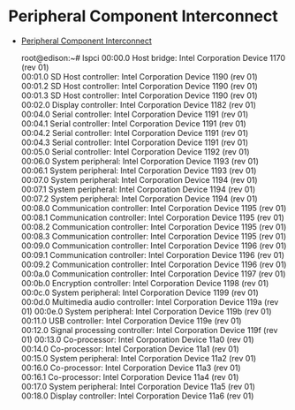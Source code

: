 Peripheral Component Interconnect
==

> 

- [Peripheral Component Interconnect](https://es.wikipedia.org/wiki/Peripheral_Component_Interconnect)


    root@edison:~# lspci
    00:00.0 Host bridge: Intel Corporation Device 1170 (rev 01)             
    00:01.0 SD Host controller: Intel Corporation Device 1190 (rev 01)      
    00:01.2 SD Host controller: Intel Corporation Device 1190 (rev 01)      
    00:01.3 SD Host controller: Intel Corporation Device 1190 (rev 01)         
    00:02.0 Display controller: Intel Corporation Device 1182 (rev 01)         
    00:04.0 Serial controller: Intel Corporation Device 1191 (rev 01)          
    00:04.1 Serial controller: Intel Corporation Device 1191 (rev 01)           
    00:04.2 Serial controller: Intel Corporation Device 1191 (rev 01)           
    00:04.3 Serial controller: Intel Corporation Device 1191 (rev 01)           
    00:05.0 Serial controller: Intel Corporation Device 1192 (rev 01)           
    00:06.0 System peripheral: Intel Corporation Device 1193 (rev 01)           
    00:06.1 System peripheral: Intel Corporation Device 1193 (rev 01)           
    00:07.0 System peripheral: Intel Corporation Device 1194 (rev 01)           
    00:07.1 System peripheral: Intel Corporation Device 1194 (rev 01)           
    00:07.2 System peripheral: Intel Corporation Device 1194 (rev 01)           
    00:08.0 Communication controller: Intel Corporation Device 1195 (rev 01)    
    00:08.1 Communication controller: Intel Corporation Device 1195 (rev 01)    
    00:08.2 Communication controller: Intel Corporation Device 1195 (rev 01)    
    00:08.3 Communication controller: Intel Corporation Device 1195 (rev 01)    
    00:09.0 Communication controller: Intel Corporation Device 1196 (rev 01)    
    00:09.1 Communication controller: Intel Corporation Device 1196 (rev 01)    
    00:09.2 Communication controller: Intel Corporation Device 1196 (rev 01)    
    00:0a.0 Communication controller: Intel Corporation Device 1197 (rev 01)    
    00:0b.0 Encryption controller: Intel Corporation Device 1198 (rev 01)       
    00:0c.0 System peripheral: Intel Corporation Device 1199 (rev 01)           
    00:0d.0 Multimedia audio controller: Intel Corporation Device 119a (rev 01) 
    00:0e.0 System peripheral: Intel Corporation Device 119b (rev 01)           
    00:11.0 USB controller: Intel Corporation Device 119e (rev 01)              
    00:12.0 Signal processing controller: Intel Corporation Device 119f (rev 01)
    00:13.0 Co-processor: Intel Corporation Device 11a0 (rev 01)                
    00:14.0 Co-processor: Intel Corporation Device 11a1 (rev 01)                
    00:15.0 System peripheral: Intel Corporation Device 11a2 (rev 01)           
    00:16.0 Co-processor: Intel Corporation Device 11a3 (rev 01)                
    00:16.1 Co-processor: Intel Corporation Device 11a4 (rev 01)                
    00:17.0 System peripheral: Intel Corporation Device 11a5 (rev 01)           
    00:18.0 Display controller: Intel Corporation Device 11a6 (rev 01)

